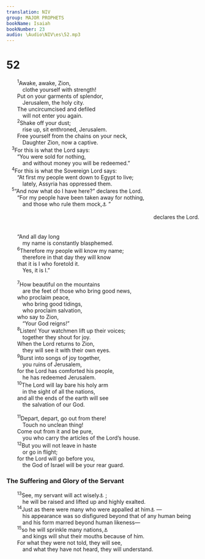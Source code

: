 ```yaml
---
translation: NIV
group: MAJOR PROPHETS
bookName: Isaiah 
bookNumber: 23
audio: \Audio\NIV\es\52.mp3
---
```


<div class="title"><h1>52</h1></div>
<span class="verse es_52_1">  <sup>1</sup>Awake, awake, Zion, <br/>   clothe yourself with strength! <br/>  Put on your garments of splendor, <br/>   Jerusalem, the holy city. <br/>  The uncircumcised and defiled <br/>   will not enter you again. <br/></span>
<span class="verse es_52_2">  <sup>2</sup>Shake off your dust; <br/>   rise up, sit enthroned, Jerusalem. <br/>  Free yourself from the chains on your neck, <br/>   Daughter Zion, now a captive. <br/></span>
<span class="verse es_52_3"> <sup>3</sup>For this is what the Lord says: <br/>  “You were sold for nothing, <br/>   and without money you will be redeemed.” <br/></span>
<span class="verse es_52_4"> <sup>4</sup>For this is what the Sovereign Lord says: <br/>  “At first my people went down to Egypt to live; <br/>   lately, Assyria has oppressed them. <br/></span>
<span class="verse es_52_5"> <sup>5</sup>“And now what do I have here?” declares the Lord. <br/>  “For my people have been taken away for nothing, <br/>   and those who rule them mock,<a data-toggle="tooltip" data-placement="bottom" title="Dead Sea Scrolls and Vulgate; Masoretic Text wail">⚓</a> ” <br/> <aside style="text-align:right;">declares the Lord. </aside><br/><br/>  “And all day long <br/>   my name is constantly blasphemed. <br/></span>
<span class="verse es_52_6">  <sup>6</sup>Therefore my people will know my name; <br/>   therefore in that day they will know <br/>  that it is I who foretold it. <br/>   Yes, it is I.” <br/><br/></span>
<span class="verse es_52_7">  <sup>7</sup>How beautiful on the mountains <br/>   are the feet of those who bring good news, <br/>  who proclaim peace, <br/>   who bring good tidings, <br/>   who proclaim salvation, <br/>  who say to Zion, <br/>   “Your God reigns!” <br/></span>
<span class="verse es_52_8">  <sup>8</sup>Listen! Your watchmen lift up their voices; <br/>   together they shout for joy. <br/>  When the Lord returns to Zion, <br/>   they will see it with their own eyes. <br/></span>
<span class="verse es_52_9">  <sup>9</sup>Burst into songs of joy together, <br/>   you ruins of Jerusalem, <br/>  for the Lord has comforted his people, <br/>   he has redeemed Jerusalem. <br/></span>
<span class="verse es_52_10">  <sup>10</sup>The Lord will lay bare his holy arm <br/>   in the sight of all the nations, <br/>  and all the ends of the earth will see <br/>   the salvation of our God. <br/><br/></span>
<span class="verse es_52_11">  <sup>11</sup>Depart, depart, go out from there! <br/>   Touch no unclean thing! <br/>  Come out from it and be pure, <br/>   you who carry the articles of the Lord’s house. <br/></span>
<span class="verse es_52_12">  <sup>12</sup>But you will not leave in haste <br/>   or go in flight; <br/>  for the Lord will go before you, <br/>   the God of Israel will be your rear guard. <br/></span>
<div class="title"><h3>The Suffering and Glory of the Servant </h3></div>
<span class="verse es_52_13">  <sup>13</sup>See, my servant will act wisely<a data-toggle="tooltip" data-placement="bottom" title="Or will prosper">⚓</a> ; <br/>   he will be raised and lifted up and highly exalted. <br/></span>
<span class="verse es_52_14">  <sup>14</sup>Just as there were many who were appalled at him<a data-toggle="tooltip" data-placement="bottom" title="Hebrew you">⚓</a> — <br/>   his appearance was so disfigured beyond that of any human being <br/>   and his form marred beyond human likeness— <br/></span>
<span class="verse es_52_15">  <sup>15</sup>so he will sprinkle many nations,<a data-toggle="tooltip" data-placement="bottom" title="Or so will many nations be amazed at him (see also Septuagint)">⚓</a><br/>   and kings will shut their mouths because of him. <br/>  For what they were not told, they will see, <br/>   and what they have not heard, they will understand. <br/><br/></span>
